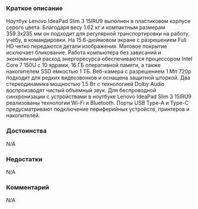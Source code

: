 ### **Краткое описание**
Ноутбук Lenovo IdeaPad Slim 3 15IRU9 выполнен в пластиковом корпусе серого цвета. Благодаря весу 1.62 кг и компактным размерам 359.3x235 мм он подходит для регулярной транспортировки на работу, учебу, в командировки. На 15.6-дюймовом экране с разрешением Full HD четко передаются детали изображения. Матовое покрытие исключает бликование. Работа компьютера без зависаний и экономичный расход энергоресурса обеспечиваются процессором Intel Core 7 150U с 10 ядрами, 16 ГБ оперативной памяти, а также накопителем SSD емкостью 1 ТБ.  Веб-камера с разрешением 1 Мп 720p подходит для редких видеозвонков и оснащена защитной шторкой. Два стереодинамика мощностью 1.5 Вт с технологией Dolby Audio воспроизводят чистый объемный звук. Для беспроводной синхронизации с устройствами в ноутбуке Lenovo IdeaPad Slim 3 15IRU9 реализованы технологии Wi-Fi и Bluetooth. Порты USB Type-A и Type-C предусматривают подключение периферийных устройств, принтеров и накопителей.

### **Достоинства**
N/A

### **Недостатки**
N/A

### **Комментарий**
N/A
